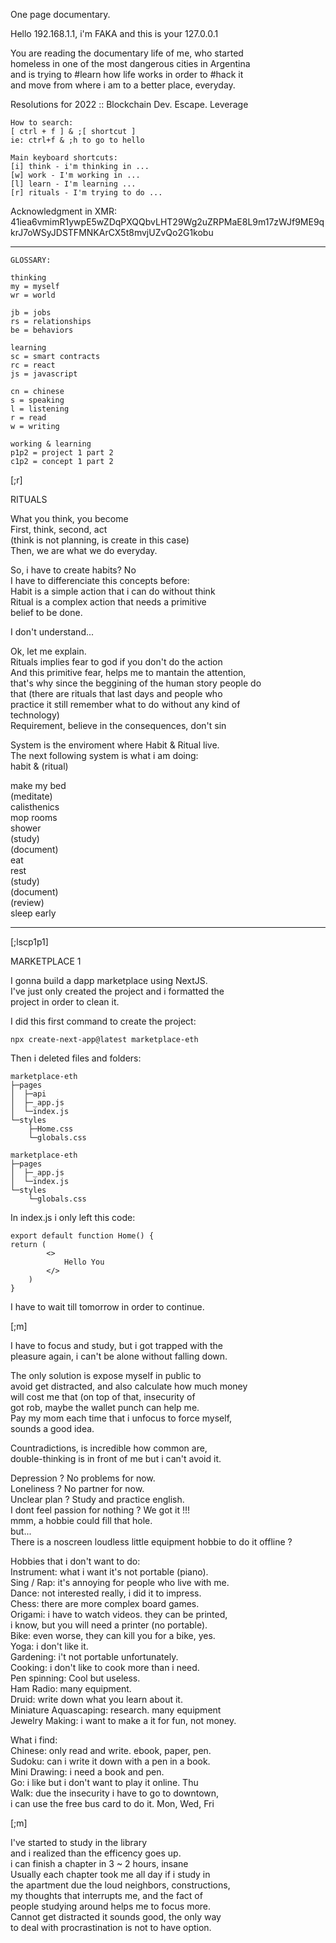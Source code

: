 One page documentary.  
    
Hello 192.168.1.1, i'm FAKA and this is your 127.0.0.1  

You are reading the documentary life of me, who started  
homeless in one of the most dangerous cities in Argentina  
and is trying to #learn how life works in order to #hack it  
and move from where i am to a better place, everyday.  
  
Resolutions for 2022 :: Blockchain Dev. Escape. Leverage  

    How to search:  
    [ ctrl + f ] & ;[ shortcut ]  
    ie: ctrl+f & ;h to go to hello  
    
    Main keyboard shortcuts:  
    [i] think - i'm thinking in ...  
    [w] work - I'm working in ...
    [l] learn - I'm learning ...
    [r] rituals - I'm trying to do ...

Acknowledgment in XMR:  
41iea6vmimR1ywpE5wZDqPXQQbvLHT29Wg2uZRPMaE8L9m17zWJf9ME9qkrJ7oWSyJDSTFMNKArCX5t8mvjUZvQo2G1kobu  

  ---  

    GLOSSARY:  
    
    thinking
    my = myself
    wr = world  

    jb = jobs
    rs = relationships
    be = behaviors

    learning
    sc = smart contracts  
    rc = react
    js = javascript  

    cn = chinese  
    s = speaking  
    l = listening  
    r = read  
    w = writing  

    working & learning
    p1p2 = project 1 part 2 
    c1p2 = concept 1 part 2  
      
[;r]  

RITUALS  

What you think, you become  
First, think, second, act  
(think is not planning, is create in this case)    
Then, we are what we do everyday.  

So, i have to create habits? No  
I have to differenciate this concepts before:  
Habit is a simple action that i can do without think  
Ritual is a complex action that needs a primitive  
belief to be done.  

I don't understand...  

Ok, let me explain.  
Rituals implies fear to god if you don't do the action  
And this primitive fear, helps me to mantain the attention,  
that's why since the beggining of the human story people do  
that (there are rituals that last days and people who  
practice it still remember what to do without any kind of  
technology)  
Requirement, believe in the consequences, don't sin

System is the enviroment where Habit & Ritual live.  
The next following system is what i am doing:  
habit & (ritual)  

make my bed  
(meditate)  
calisthenics  
mop rooms  
shower  
(study)  
(document)  
eat  
rest  
(study)  
(document)  
(review)  
sleep early  

---

[;lscp1p1]  

MARKETPLACE 1  
  
I gonna build a dapp marketplace using NextJS.  
I've just only created the project and i formatted the  
project in order to clean it.  
  
I did this first command to create the project:  
  
    npx create-next-app@latest marketplace-eth
    
Then i deleted files and folders:  

    marketplace-eth
    ├─pages
    │  ├─api
    │  ├─_app.js
    │  └─index.js
    └─styles
        ├─Home.css
        └─globals.css

    marketplace-eth
    ├─pages
    │  ├─_app.js
    │  └─index.js
    └─styles
        └─globals.css

In index.js i only left this code:

    export default function Home() {
    return (
            <>
                Hello You
            </>
        )
    }

I have to wait till tomorrow in order to continue.


[;m]

I have to focus and study, but i got trapped with the  
pleasure again, i can't be alone without falling down.  

The only solution is expose myself in public to  
avoid get distracted, and also calculate how much money  
will cost me that (on top of that, insecurity of  
got rob, maybe the wallet punch can help me.  
Pay my mom each time that i unfocus to force myself,  
sounds a good idea.

Countradictions, is incredible how common are,  
double-thinking is in front of me but i can't avoid it.  

Depression ? No problems for now.  
Loneliness ? No partner for now.  
Unclear plan ? Study and practice english.  
I dont feel passion for nothing ? We got it !!!  
mmm, a hobbie could fill that hole.  
but...  
There is a noscreen loudless little equipment 
hobbie to do it offline ?  

Hobbies that i don't want to do:  
Instrument: what i want it's not portable (piano).  
Sing / Rap: it's annoying for people who live with me.  
Dance: not interested really, i did it to impress.  
Chess: there are more complex board games.  
Origami: i have to watch videos. they can be printed,  
i know, but you will need a printer (no portable).  
Bike: even worse, they can kill you for a bike, yes.  
Yoga: i don't like it.  
Gardening: i't not portable unfortunately.  
Cooking: i don't like to cook more than i need.  
Pen spinning: Cool but useless.  
Ham Radio: many equipment.  
Druid: write down what you learn about it.  
Miniature Aquascaping: research. many equipment  
Jewelry Making: i want to make a it for fun, not money.  

What i find:  
Chinese: only read and write. ebook, paper, pen.  
Sudoku: can i write it down with a pen in a book.  
Mini Drawing: i need a book and pen.  
Go: i like but i don't want to play it online. Thu  
Walk: due the insecurity i have to go to downtown,  
i can use the free bus card to do it. Mon, Wed, Fri  


[;m]

I've started to study in the library  
and i realized than the efficency goes up.  
i can finish a chapter in 3 ~ 2 hours, insane  
Usually each chapter took me all day if i study in  
the apartment due the loud neighbors, constructions,  
my thoughts that interrupts me, and the fact of  
people studying around helps me to focus more.  
Cannot get distracted it sounds good, the only way  
to deal with procrastination is not to have option.  

